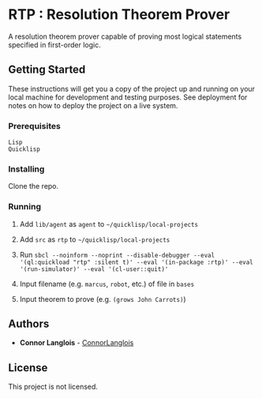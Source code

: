 # RTP : Resolution Theorem Prover

A resolution theorem prover capable of proving most logical statements specified in first-order logic.

## Getting Started

These instructions will get you a copy of the project up and running on your local machine for development and testing purposes. See deployment for notes on how to deploy the project on a live system.

### Prerequisites

```
Lisp
Quicklisp
```

### Installing

Clone the repo.

### Running

1. Add `lib/agent` as `agent` to `~/quicklisp/local-projects`

2. Add `src` as `rtp` to `~/quicklisp/local-projects`

3. Run `sbcl --noinform --noprint --disable-debugger --eval '(ql:quickload "rtp" :silent t)' --eval '(in-package :rtp)' --eval '(run-simulator)' --eval '(cl-user::quit)'`

4. Input filename (e.g. `marcus`, `robot`, etc.) of file in `bases`

5. Input theorem to prove (e.g. `(grows John Carrots)`)

## Authors

* **Connor Langlois** - [ConnorLanglois](https://github.com/ConnorLanglois)

## License

This project is not licensed.
